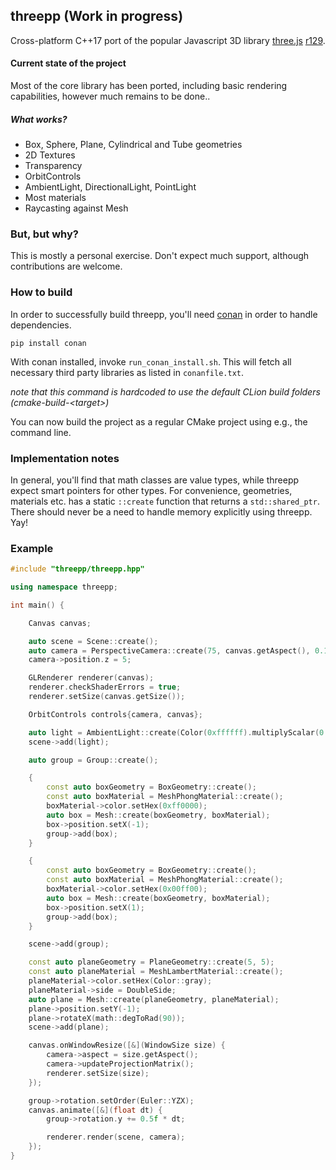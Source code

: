 ## threepp (Work in progress)

Cross-platform C++17 port of the popular Javascript 3D library [three.js](https://github.com/mrdoob/three.js/) [r129](https://github.com/mrdoob/three.js/tree/r129).


#### Current state of the project

Most of the core library has been ported, including basic rendering capabilities, 
however much remains to be done..

##### What works?

* Box, Sphere, Plane, Cylindrical and Tube geometries  
* 2D Textures
* Transparency
* OrbitControls
* AmbientLight, DirectionalLight, PointLight  
* Most materials
* Raycasting against Mesh


### But, but why?

This is mostly a personal exercise. Don't expect much support, although contributions are welcome. 


### How to build

In order to successfully build threepp, you'll need [conan](https://conan.io/) in order to handle dependencies.

`pip install conan`

With conan installed, invoke `run_conan_install.sh`. This will fetch all necessary third party libraries as listed in `conanfile.txt`.

_note that this command is hardcoded to use the default CLion build folders (cmake-build-\<target>)_

You can now build the project as a regular CMake project using e.g., the command line.

### Implementation notes

In general, you'll find that math classes are value types, while threepp expect smart pointers for other types. 
For convenience, geometries, materials etc. has a static `::create` function that returns a `std::shared_ptr`.
There should never be a need to handle memory explicitly using threepp. Yay!

### Example

```cpp
#include "threepp/threepp.hpp"

using namespace threepp;

int main() {

    Canvas canvas;

    auto scene = Scene::create();
    auto camera = PerspectiveCamera::create(75, canvas.getAspect(), 0.1f, 100);
    camera->position.z = 5;

    GLRenderer renderer(canvas);
    renderer.checkShaderErrors = true;
    renderer.setSize(canvas.getSize());

    OrbitControls controls{camera, canvas};

    auto light = AmbientLight::create(Color(0xffffff).multiplyScalar(0.75f));
    scene->add(light);

    auto group = Group::create();

    {
        const auto boxGeometry = BoxGeometry::create();
        const auto boxMaterial = MeshPhongMaterial::create();
        boxMaterial->color.setHex(0xff0000);
        auto box = Mesh::create(boxGeometry, boxMaterial);
        box->position.setX(-1);
        group->add(box);
    }

    {
        const auto boxGeometry = BoxGeometry::create();
        const auto boxMaterial = MeshPhongMaterial::create();
        boxMaterial->color.setHex(0x00ff00);
        auto box = Mesh::create(boxGeometry, boxMaterial);
        box->position.setX(1);
        group->add(box);
    }

    scene->add(group);

    const auto planeGeometry = PlaneGeometry::create(5, 5);
    const auto planeMaterial = MeshLambertMaterial::create();
    planeMaterial->color.setHex(Color::gray);
    planeMaterial->side = DoubleSide;
    auto plane = Mesh::create(planeGeometry, planeMaterial);
    plane->position.setY(-1);
    plane->rotateX(math::degToRad(90));
    scene->add(plane);

    canvas.onWindowResize([&](WindowSize size) {
        camera->aspect = size.getAspect();
        camera->updateProjectionMatrix();
        renderer.setSize(size);
    });

    group->rotation.setOrder(Euler::YZX);
    canvas.animate([&](float dt) {
        group->rotation.y += 0.5f * dt;

        renderer.render(scene, camera);
    });
}

```